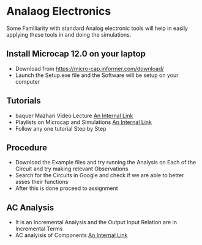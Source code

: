 # Analaog Electronics 
 Some Familiarity with standard Analog electronic tools will help in easily applying these tools in and doing the simulations. 

 ## Install Microcap 12.0 on your laptop 
 - Download from https://micro-cap.informer.com/download/ 
 - Launch the Setup.exe file and the Software will be setup on your computer 

 ## Tutorials 
 - baquer Mazhari Video Lecture [An Internal Link](https://youtu.be/vd1W7_Sj9jI?si=6MLTFdCfsCm0j6sM) 
 - Playlists on Microcap and Simulations [An Internal Link](https://youtube.com/playlist?list=PLWR39YMcPJodL5TXQ4c0GlS4oskR7gacV&si=MeOdNLewk8HdzDUQ)
 - Follow any one tutorial Step by Step
 ## Procedure
 - Download the Example files and try running the Analysis on Each of the Circuit and try making relevant Observations 
 - Search for the Circuits in Google and check if we are able to better asses their functions
 - After this is done proceed to assignment

 ## AC Analysis 
 - It is an Incremental Analysis and the Output Input Relation are in Incremental Terms
 - AC analyisis of Components [An Internal Link](https://www.youtube.com/watch?v=iXjdgcEAmUE)
